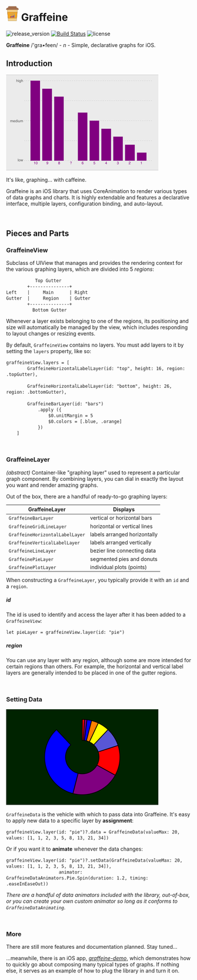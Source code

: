 # ![Graffeine](docs/icon.png) Graffeine

![release_version](https://img.shields.io/github/tag/quickthyme/graffeine.svg?label=release)
[![Build Status](https://travis-ci.com/quickthyme/graffeine.svg?branch=master)](https://travis-ci.com/quickthyme/graffeine)
![license](https://img.shields.io/github/license/quickthyme/graffeine.svg?color=black)

**Graffeine** /'gra•feen/ - *n* - Simple, declarative graphs for iOS.

## Introduction

![sample_1](docs/sample_1.png)

It's like, graphing... with caffeine.

Graffeine is an iOS library that uses CoreAnimation to render various types of data graphs and charts. It is highly extendable and features a declarative interface, multiple layers, configuration binding, and auto-layout.

<br />


## Pieces and Parts


### GraffeineView

Subclass of UIView that manages and provides the rendering context for the various graphing layers, which are divided into 5 *regions*:

               Top Gutter
            +---------------+
    Left    |     Main      | Right
    Gutter  |     Region    | Gutter
            +---------------+
              Bottom Gutter


Whenever a layer exists belonging to one of the regions, its positioning and size will automatically be managed by the view, which includes responding to layout changes or resizing events.

By default, `GraffeineView` contains no layers. You must add layers to it by setting the `layers` property, like so:

    graffeineView.layers = [
            GraffeineHorizontalLabelLayer(id: "top", height: 16, region: .topGutter),
            
            GraffeineHorizontalLabelLayer(id: "bottom", height: 26, region: .bottomGutter),
            
            GraffeineBarLayer(id: "bars")
                .apply ({
                    $0.unitMargin = 5
                    $0.colors = [.blue, .orange]
                })
        ]



<br />


### GraffeineLayer 

*(abstract)* Container-like "graphing layer" used to represent a particular graph component. By combining layers, you can dial in exactly the layout you want and render amazing graphs.

Out of the box, there are a handful of ready-to-go graphing layers:

| GraffeineLayer                   | Displays                        |
|----------------------------------|---------------------------------|
| `GraffeineBarLayer`              |   vertical or horizontal bars   |
| `GraffeineGridLineLayer`         |   horizontal or vertical lines  |
| `GraffeineHorizontalLabelLayer`  |   labels arranged horizontally  |
| `GraffeineVerticalLabelLayer`    |   labels arranged vertically    |
| `GraffeineLineLayer`             |   bezier line connecting data   |
| `GraffeinePieLayer`              |   segmented pies and donuts     |
| `GraffeinePlotLayer`             |   individual plots (points)     |

When constructing a `GraffeineLayer`, you typically provide it with an `id` and a `region`.


##### id

The id is used to identify and access the layer after it has been added to a `GraffeineView`:

    let pieLayer = graffeineView.layer(id: "pie")


##### region

You can use any layer with any region, although some are more intended for certain
regions than others. For example, the horizontal and vertical label layers are generally
intended to be placed in one of the gutter regions.

<br />

### Setting Data

![sample_6](docs/sample_6.png)

`GraffeineData` is the vehicle with which to pass data into Graffeine.
It's easy to apply new data to a specific layer by **assignment**:

    graffeineView.layer(id: "pie")?.data = GraffeineData(valueMax: 20, values: [1, 1, 2, 3, 5, 8, 13, 21, 34])
                                             
Or if you want it to **animate** whenever the data changes:

    graffeineView.layer(id: "pie")?.setData(GraffeineData(valueMax: 20, values: [1, 1, 2, 3, 5, 8, 13, 21, 34]), 
                        animator: GraffeineDataAnimators.Pie.Spin(duration: 1.2, timing: .easeInEaseOut))

*There are a handful of data animators included with the library, out-of-box, or you can create your own custom animator so long as it conforms to `GraffeineDataAnimating`.*

<br />





### More

There are still more features and documentation planned. Stay tuned...

...meanwhile, there is an iOS app, *[graffeine-demo](https://github.com/quickthyme/graffeine-demo)*,
which demonstrates how to quickly go about composing many typical types of graphs. If nothing else, it serves as an example of how to plug the library in and turn it on.

<br />

